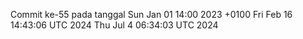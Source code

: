 Commit ke-55 pada tanggal Sun Jan 01 14:00 2023 +0100
Fri Feb 16 14:43:06 UTC 2024
Thu Jul  4 06:34:03 UTC 2024
